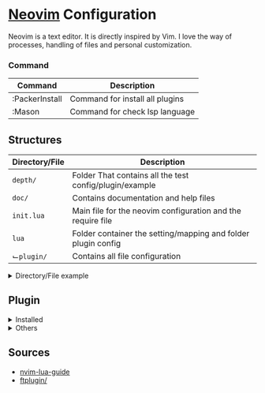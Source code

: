 # [Neovim](https://neovim.io) Configuration

Neovim is a text editor. It is directly inspired by Vim. I love the way of processes, handling of files and personal customization.

### Command

|  Command         |                         Description                          |
|------------------|--------------------------------------------------------------|
| :PackerInstall   | Command for install all plugins                              |
| :Mason           | Command for check lsp language                               |


## Structures

|  Directory/File  |                         Description                          |
|------------------|--------------------------------------------------------------|
| `depth/`         | Folder That contains all the test config/plugin/example      |
| `doc/`           | Contains documentation and help files                        |
| `init.lua`       | Main file for the neovim configuration and the require file  |
| `lua`            | Folder container the setting/mapping and folder plugin config|
|  ⌙`plugin/`      | Contains all file configuration                              |

<details>
<summary> Directory/File example</summary>

|  Directory/File  |                         Description                          |
|------------------|--------------------------------------------------------------|
| `filetype.lua`   | Used to set a file's lua filetype                            |
| `autoload/`      | Scripts loaded dynamically using Vim's autoload feature      |
| `colors/`        | Vim colorscheme files conventionally go here                 |
| `compiler/`      | Contains files related to compilation and make functionality |
| `doc/`           | Contains documentation and help files                        |
| `ftplugin/`      | Filetype-specific configurations here                        |
| `ftdetect/`      | FileType-specific detection here                             |
| `indent/`        | Contains scripts related to indentation                      |
| `plugin/`        | Contains all file configuration                              |
| `pack/`          | Vim's default location for third-party plugins               |
| `spell/`         | Files related to spell-checking                              |
| `syntax/`        | Contains scripts related to syntax highlighting              |
| `depth/`         | Folder That contains all the test config/plugin              |

<font size="1">* This structure is an example/idea, it is in no way an absolute truth and can be adapted according to your preference.</font>
</details>

## Plugin

<details>
<summary> Installed</summary>

- [x] [Packer (Manager Package)](https://github.com/wbthomason/packer.nvim)
- [x] [Nvim-web-devicons](https://github.com/nvim-tree/nvim-web-devicons)
- [x] [Lualine](https://github.com/nvim-lualine/lualine.nvim)
- [x] [Modes](https://github.com/mvllow/modes.nvim)
- [ ] [Modicator](https://github.com/mawkler/modicator.nvim)
- [x] [Mapx](https://github.com/b0o/mapx.nvim)
- [x] [Markdown-preview](https://github.com/iamcco/markdown-preview.nvim)
- [x] [Barbar](https://github.com/romgrk/barbar.nvim)
- [x] [Indent-backline](https://github.com/lukas-reineke/indent-blankline.nvim)
- [x] [Guess-indent](https://github.com/NMAC427/guess-indent.nvim)
- LSP :
    - [-] [Rust-tools.nvim](https://github.com/simrat39/rust-tools.nvim)
    - [ ] [Luasnip](https://github.com/L3MON4D3/LuaSnip)
    - [x] [Mason.nvim](https://github.com/williamboman/mason.nvim)
    - [x] [Mason_lspconfig.nvim](https://github.com/williamboman/mason-lspconfig.nvim)
    - [x] [Nvim-lspconfig](https://github.com/neovim/nvim-lspconfig)
    - [ ] [Typescript](https://github.com/jose-elias-alvarez/typescript.nvim)
- LSP :
    - [ ] [Nvim-cmp](https://github.com/hrsh7th/nvim-cmp)
    - [ ] [Cmp-nvim_lsp](https://github.com/hrsh7th/cmp-nvim-lsp)
    - [ ] [Cmp-path](https://github.com/hrsh7th/cmp-path)
    - [ ] [Cmp-cmdline](https://github.com/hrsh7th/cmp-cmdline)
    - [ ] [Cmp-luasnip](https://github.com/saadparwaiz1/cmp_luasnip)
    - [x] [Lspkind](https://github.com/onsails/lspkind.nvim)
- [x] [Alternate-toggler]()https://github.com/rmagatti/alternate-toggler
- [x] [Auto Pair](https://github.com/windwp/nvim-autopairs)
- [x] [Vim-visual-multi](https://github.com/mg979/vim-visual-multi)
- [ ] [Wildfire](https://github.com/gcmt/wildfire.vim)
- Surround :
    - [ ] [tpope](https://github.com/tpope/vim-surround)
    - [-] [ur4ltz](https://github.com/ur4ltz/surround.nvim)
    - [-] [kylechui](https://github.com/kylechui/nvim-surround)
- [x] [Telescope :](https://github.com/nvim-telescope/telescope.nvim)
    - [x] [Telescope-file-browser](https://github.com/nvim-telescope/telescope-file-browser.nvim)
    - [x] [Telescope-fzf-native](https://github.com/nvim-telescope/telescope-fzy-native.nvim)
    - [x] [Telescope-project](https://github.com/nvim-telescope/telescope-project.nvim)
    - [ ] [Nvim-neoclip](https://github.com/AckslD/nvim-neoclip.lua)
    - [ ] [Telescope-vim-bookmarks](https://github.com/tom-anders/telescope-vim-bookmarks.nvim)
- [ ] [Vim-bookmarks](https://github.com/MattesGroeger/vim-bookmarks)
- [-] [Null-ls](https://github.com/jose-elias-alvarez/null-ls.nvim)

<font size="1"> [x] : Crossed (My Config)</font><br/>
<font size="1"> [-] : Commend & not installed</font><br/>
<font size="1"> [ ] : Unchecked (Default Config)</font><br/>
</details>

<details>
<summary> Others</summary>

- [ ] [Nvim-notify](https://github.com/rcarriga/nvim-notify)
- [ ] [Vim-table-mode](https://github.com/dhruvasagar/vim-table-mode)
- [ ] [Vim-polyglot](https://github.com/sheerun/vim-polyglot)
- [ ] [Vim-closetag](https://github.com/alvan/vim-closetag)
- [ ] [Vim-nerdtree](https://github.com/preservim/nerdtree)
- [ ] [Comment](https://github.com/numToStr/Comment.nvim)
- [ ] [Auto indent detection](https://github.com/tpope/vim-sleuth)
- [ ] [Lazygit](https://github.com/kdheepak/lazygit.nvim)
- [ ] [GitSigns](https://github.com/lewis6991/gitsigns.nvim)
- [ ] [GitBlame](https://github.com/f-person/git-blame.nvim)
- [ ] [Trouble](https://github.com/folke/trouble.nvim)
- [ ] [vim-auto-save](https://github.com/907th/vim-auto-save)
- [ ] [Nvim-treesitter](https://github.com/nvim-treesitter/nvim-treesitter)
- [ ] [Nvim-treesitter-refactor](https://github.com/nvim-treesitter/nvim-treesitter-refactor)
- [ ] [Nvim-ts-autotag](https://github.com/windwp/nvim-ts-autotag)
- [ ] [Lspkind](https://github.com/onsails/lspkind.nvim)

</details>

## Sources

- [nvim-lua-guide](https://github.com/nanotee/nvim-lua-guide)
- [ftplugin/](https://www.ejmastnak.com/tutorials/vim-latex/ftplugin/)
